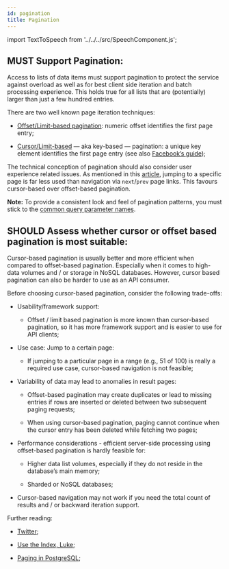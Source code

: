 ```yaml
---
id: pagination
title: Pagination
---
```

import TextToSpeech from '../../../src/SpeechComponent.js';

<TextToSpeech>

## MUST Support Pagination:

Access to lists of data items must support pagination to protect the service against overload as well as for best client side iteration and batch processing experience. This holds true for all lists that are (potentially) larger than just a few hundred entries.

There are two well known page iteration techniques:

  - [Offset/Limit-based pagination](https://developer.infoconnect.com/paging-results): numeric offset identifies the first page entry;

  - [Cursor/Limit-based](https://dev.twitter.com/overview/api/cursoring) — aka key-based — pagination: a unique key element identifies the first page entry (see also [Facebook’s guide](https://developers.facebook.com/docs/graph-api/using-graph-api/v2.4#paging));

The technical conception of pagination should also consider user experience related issues. As mentioned in this
[article](https://www.smashingmagazine.com/2016/03/pagination-infinite-scrolling-load-more-buttons/), jumping to a specific page is far less used than navigation via `next`/`prev` page links. This favours cursor-based over offset-based pagination.

**Note:** To provide a consistent look and feel of pagination patterns, you must stick to the [common query parameter names](naming_conventions.md#must-stick-to-conventional-query-parameters).

## SHOULD Assess whether cursor or offset based pagination is most suitable:

Cursor-based pagination is usually better and more efficient when compared to offset-based pagination. Especially when it comes to high-data volumes and / or storage in NoSQL databases. However, cursor based pagination can also be harder to use as an API consumer.

Before choosing cursor-based pagination, consider the following trade-offs:

  - Usability/framework support:
    
      - Offset / limit based pagination is more known than cursor-based pagination, so it has more framework support and is easier to use for API clients;

  - Use case: Jump to a certain page:
    
      - If jumping to a particular page in a range (e.g., 51 of 100) is really a required use case, cursor-based navigation is not feasible;

  - Variability of data may lead to anomalies in result pages:
    
      - Offset-based pagination may create duplicates or lead to missing entries if rows are inserted or deleted between two subsequent paging requests;
    
      - When using cursor-based pagination, paging cannot continue when the cursor entry has been deleted while fetching two pages;

  - Performance considerations - efficient server-side processing using offset-based pagination is hardly feasible for:
    
      - Higher data list volumes, especially if they do not reside in the database’s main memory;
    
      - Sharded or NoSQL databases;

  - Cursor-based navigation may not work if you need the total count of results and / or backward iteration support.

Further reading:

  - [Twitter](https://dev.twitter.com/rest/public/timelines);

  - [Use the Index, Luke](http://use-the-index-luke.com/no-offset);

  - [Paging in PostgreSQL](https://www.citusdata.com/blog/1872-joe-nelson/409-five-ways-paginate-postgres-basic-exotic);

</TextToSpeech>